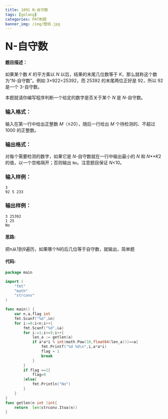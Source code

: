 ```yaml
---
title: 1091 N-自守数
tags: [golang]
categories: PAT刷题
banner_img: /img/壁纸.jpg
---
```


### <font size=6px>N-自守数</font>

#### 题目描述：

如果某个数 *K* 的平方乘以 *N* 以后，结果的末尾几位数等于 *K*，那么就称这个数为“*N*-自守数”。例如 3×922=25392，而 25392 的末尾两位正好是 92，所以 92 是一个 3-自守数。

本题就请你编写程序判断一个给定的数字是否关于某个 *N* 是 *N*-自守数。

### 输入格式：

输入在第一行中给出正整数 *M*（≤20），随后一行给出 *M* 个待检测的、不超过 1000 的正整数。

### 输出格式：

对每个需要检测的数字，如果它是 *N*-自守数就在一行中输出最小的 *N* 和 *N**K*2 的值，以一个空格隔开；否则输出 `No`。注意题目保证 *N*<10。

### 输入样例：

```in
3
92 5 233
```

### 输出样例：

```out
3 25392
1 25
No
```

#### 思路:

把n从1到9遍历，如果哪个N的后几位等于自守数，就输出，简单题

#### 代码:

```go
package main

import (
    "fmt"
    "math"
    "strconv"
)

func main() {
    var n,a,flag int
    fmt.Scanf("%d",&n)
    for i:=0;i<n;i++{
        fmt.Scanf("%d",&a)
        for i:=1;i<=9;i++{
            len_a := getlen(a)
            if a*a*i % int(math.Pow(10,float64(len_a)))==a{
                fmt.Printf("%d %d\n",i,a*a*i)
                flag = 1
                break
            }
        }
        if flag ==1{
            flag=0
        }else{
            fmt.Println("No")
        }
    }
}
func getlen(n int )int{
    return  len(strconv.Itoa(n))
}

```

